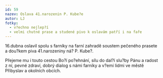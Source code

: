 ```yaml
---
id: 59
nazev: Oslava 41.narozenin P. Kube?e
autor: LJ
fotky:
  - v?echno nejlep?í
  - velmi chutné prase a studené pivo k oslavám patří i na faře
---
```

16.dubna oslavil spolu s farníky na farní zahradě soustem pečeného prasete a dou?kem piva 41.narozeniny ná? P. Kube?.<p>
Přejeme mu i touto cestou Bo?í po?ehnání, sílu do dal?í slu?by Pánu a radost z ní, pevné zdraví, dobrý dialog s námi farníky a v?emi lidmi ve městě Přibyslav a okolních obcích. 
